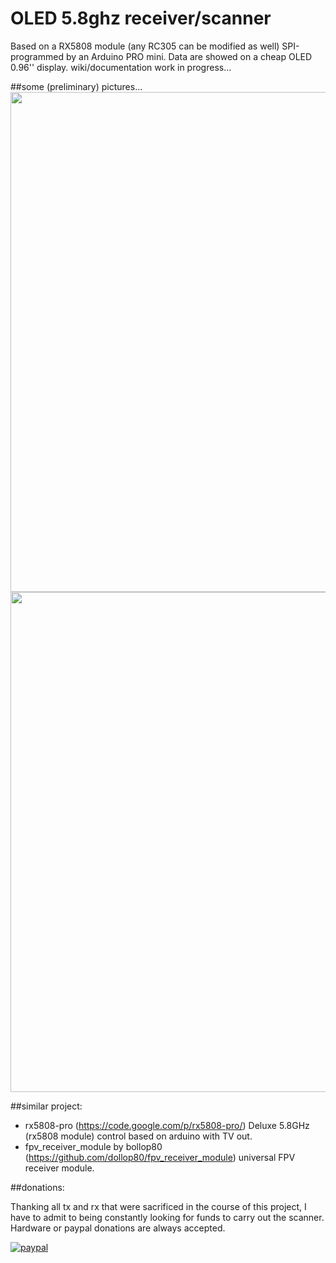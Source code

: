 # OLED 5.8ghz receiver/scanner

Based on a RX5808 module (any RC305 can be modified as well) SPI-programmed by an Arduino PRO mini. Data are showed on a cheap OLED 0.96'' display.
wiki/documentation work in progress...

##some (preliminary) pictures...
<img src="https://dl.dropboxusercontent.com/u/9124521/OLED-scanner/summary_explained.jpg" width="800" />
<img src="https://dl.dropboxusercontent.com/u/9124521/OLED-scanner/band_explained.jpg" width="800" />

##similar project:

* rx5808-pro (https://code.google.com/p/rx5808-pro/)
Deluxe 5.8GHz (rx5808 module) control based on arduino with TV out.
* fpv_receiver_module by bollop80 (https://github.com/dollop80/fpv_receiver_module)
universal FPV receiver module.


##donations:

Thanking all tx and rx that were sacrificed in the course of this project, I have to admit to being constantly looking for funds to carry out the scanner. Hardware or paypal donations are always accepted.

[![paypal](https://www.paypalobjects.com/it_IT/IT/i/btn/btn_donateCC_LG.gif)](https://www.paypal.com/cgi-bin/webscr?cmd=_s-xclick&hosted_button_id=YKP2PH72RKPRY)